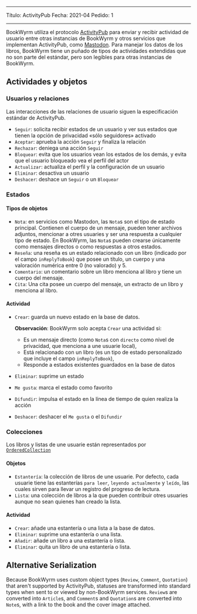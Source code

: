 - - -
Título: ActivityPub Fecha: 2021-04 Pedido: 1
- - -

BookWyrm utiliza el protocolo [ActivityPub](http://activitypub.rocks/) para enviar y recibir actividad de usuario entre otras instancias de BookWyrm y otros servicios que implementan ActivityPub, como [Mastodon](https://joinmastodon.org/). Para manejar los datos de los libros, BookWyrm tiene un puñado de tipos de actividades extendidas que no son parte del estándar, pero son legibles para otras instancias de BookWyrm.

## Actividades y objetos

### Usuarios y relaciones
Las interacciones de las relaciones de usuario siguen la especificación estándar de ActivityPub.

- `Seguir`: solicita recibir estados de un usuario y ver sus estados que tienen la opción de privacidad «sólo seguidores» activado
- `Aceptar`: aprueba la acción `Seguir` y finaliza la relación
- `Rechazar`: deniega una acción `Seguir`
- `Bloquear`: evita que los usuarios vean los estados de los demás, y evita que el usuario bloqueado vea el perfil del actor
- `Actualizar`: actualiza el perfil y la configuración de un usuario
- `Eliminar`: desactiva un usuario
- `Deshacer`: deshace un `Seguir` o un `Bloquear`

### Estados
#### Tipos de objetos

- `Nota`: en servicios como Mastodon, las `Nota`s son el tipo de estado principal. Contienen el cuerpo de un mensaje, pueden tener archivos adjuntos, mencionar a otres usuaries y ser una respuesta a cualquier tipo de estado. En BookWyrm, las `Nota`s pueden crearse únicamente como mensajes directos o como respuestas a otros estados.
- `Reseña`: una reseña es un estado relacionado con un libro (indicado por el campo `inReplyToBook`) que posee un título, un cuerpo y una valoración numérica entre 0 (no valorado) y 5.
- `Comentario`: un comentario sobre un libro menciona al libro y tiene un cuerpo del mensaje.
- `Cita`: Una cita posee un cuerpo del mensaje, un extracto de un libro y menciona al libro.


#### Actividad

- `Crear`: guarda un nuevo estado en la base de datos.

   **Observación**: BookWyrm solo acepta `Crear` una actividad si:

   - Es un mensaje directo (como `Nota`s con `directo` como nivel de privacidad, que menciona a une usuarie local),
   - Está relacionado con un libro (es un tipo de estado personalizado que incluye el campo `inReplyToBook`),
   - Responde a estados existentes guardados en la base de datos
- `Eliminar`: suprime un estado
- `Me gusta`: marca el estado como favorito
- `Difundir`: impulsa el estado en la línea de tiempo de quien realiza la acción
- `Deshacer`: deshacer el `Me gusta` o el `Difundir`

### Colecciones
Los libros y listas de une usuarie están representados por [`OrderedCollection`](https://www.w3.org/TR/activitystreams-vocabulary/#dfn-orderedcollection)

#### Objetos

- `Estantería`: la colección de libros de une usuarie. Por defecto, cada usuarie tiene las estanterías `para leer`, `leyendo actualmente` y `leído`, las cuales sirven para llevar un registro del progreso de lectura.
- `Lista`: una colección de libros a la que pueden contribuir otres usuaries aunque no sean quienes han creado la lista.

#### Actividad

- `Crear`: añade una estantería o una lista a la base de datos.
- `Eliminar`: suprime una estantería o una lista.
- `Añadir`: añade un libro a una estantería o lista.
- `Eliminar`: quita un libro de una estantería o lista.


## Alternative Serialization
Because BookWyrm uses custom object types (`Review`, `Comment`, `Quotation`) that aren't supported by ActivityPub, statuses are transformed into standard types when sent to or viewed by non-BookWyrm services. `Review`s are converted into `Article`s, and `Comment`s and `Quotation`s are converted into `Note`s, with a link to the book and the cover image attached.
